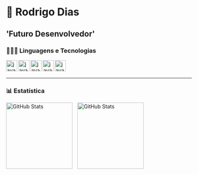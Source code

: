 # 🤖 Rodrigo Dias

**'Futuro Desenvolvedor'**
---
### 👨🏾‍💻 Linguagens e Tecnologias


<img
 align ="left"
 alt="javaScript"
 width="30px"
 style="padding - right:10px;" 
 src="https://cdn.jsdelivr.net/gh/devicons/devicon@latest/icons/html5/html5-original.svg" />

 
<img 
align= "left"
alt="javaScript"
width= "30px"
style = "padding - right 10px"
src="https://cdn.jsdelivr.net/gh/devicons/devicon@latest/icons/css3/css3-original.svg" />
          


<img 
align= "left"
alt="javaScript"
width= "30px"
style = "padding - right 10px"
src="https://cdn.jsdelivr.net/gh/devicons/devicon@latest/icons/java/java-original-wordmark.svg" 
/>


<img 
align= "left"
alt="javaScript"
width= "30px"
style = "padding - right 10px"
src="https://cdn.jsdelivr.net/gh/devicons/devicon@latest/icons/javascript/javascript-original.svg" 
/>


<img
align= "left"
alt="javaScript"
width= "30px"
style = "padding - right 10px"
 src="https://cdn.jsdelivr.net/gh/devicons/devicon@latest/icons/python/python-original-wordmark.svg" 
 />

 <br/>
 <br/>
 
 ---

 ### 📊 Estatística
<p>
<img
 align="left"
 alt="GitHub Stats"
 height="180"
 style="padding-right: 10px;"
 src="https://github-readme-stats.vercel.app/api?username=Digueroa&show_icons=true&theme=radical&include_all_commits=true&locale=pt-br"
 />

<img
 align="left"
 alt="GitHub Stats"
 height="180"
 src="https://github-readme-stats.vercel.app/api/top-langs/?username=Digueroa&custom_title=Tecnologias&theme=radical&layout=compact&langs_count=9"
 />
 </p>
      
